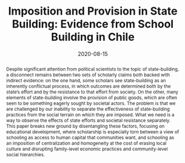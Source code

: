 ---
title: "Imposition and Provision in State Building: Evidence from School Building in Chile"
date: 2020-08-15
authors: ["Hillel Soifer and Federico Tiberti"]
publication: "Working Paper"
publication_types: ["2"]
abstract: "Despite significant attention from political scientists to the topic of state-building, a disconnect remains between two sets of scholarly claims both backed with indirect evidence: on the one hand, some scholars see state-building as an inherently conflictual process, in which outcomes are determined both by the state’s effort and by the resistance to that effort from society. On the other, many elements of state-building involve the provision of public goods, which are often seen to be something eagerly sought by societal actors. The problem is that we are challenged by our inability to separate the effectiveness of state-building practices from the social terrain on which they are imposed. What we need is a way to observe the effects of state efforts and societal resistance separately. This paper breaks new ground by disentangling these factors, focusing on educational development, where scholarship is especially torn between a view of schooling as access to human capital that communities want, and schooling as an imposition of centralization and homogeneity at the cost of erasing local culture and disrupting family-level economic practices and community-level social hierarchies."
featured: true

---